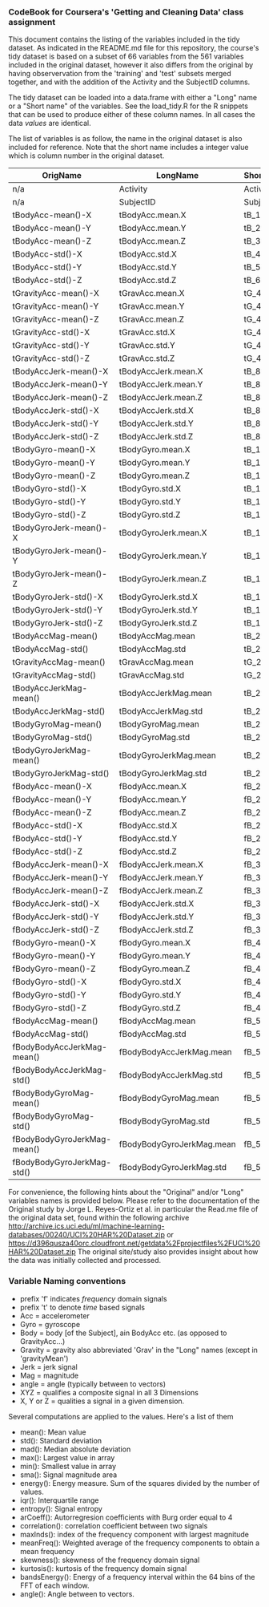### CodeBook for Coursera's  'Getting and Cleaning Data' class assignment

This document contains the listing of the variables included in the tidy dataset.
As indicated in the README.md file for this repository, the course's tidy dataset is
based on a subset of 66 variables from the 561 variables included in the original dataset, however it
also differs from the original by having observervation from the 'training' and
'test' subsets merged together, and with the addition of the Activity and the SubjectID 
columns.

The tidy dataset can be loaded into a data.frame with either a "Long" name  or
a "Short name" of the variables.  See the load_tidy.R for the R snippets that can
be used to produce either of these column names.  In all cases the data *values* are identical.

The list of variables is as follow, the name in the original dataset is also included for reference.
Note that the short name includes a integer value which is column number in the original dataset.


|OrigName|LongName|ShortName|
|--------|--------|---------|
| n/a |Activity|Activity|
| n/a |SubjectID|SubjectID|
|tBodyAcc-mean()-X|tBodyAcc.mean.X|tB_1|
|tBodyAcc-mean()-Y|tBodyAcc.mean.Y|tB_2|
|tBodyAcc-mean()-Z|tBodyAcc.mean.Z|tB_3|
|tBodyAcc-std()-X|tBodyAcc.std.X|tB_4|
|tBodyAcc-std()-Y|tBodyAcc.std.Y|tB_5|
|tBodyAcc-std()-Z|tBodyAcc.std.Z|tB_6|
|tGravityAcc-mean()-X|tGravAcc.mean.X|tG_41|
|tGravityAcc-mean()-Y|tGravAcc.mean.Y|tG_42|
|tGravityAcc-mean()-Z|tGravAcc.mean.Z|tG_43|
|tGravityAcc-std()-X|tGravAcc.std.X|tG_44|
|tGravityAcc-std()-Y|tGravAcc.std.Y|tG_45|
|tGravityAcc-std()-Z|tGravAcc.std.Z|tG_46|
|tBodyAccJerk-mean()-X|tBodyAccJerk.mean.X|tB_81|
|tBodyAccJerk-mean()-Y|tBodyAccJerk.mean.Y|tB_82|
|tBodyAccJerk-mean()-Z|tBodyAccJerk.mean.Z|tB_83|
|tBodyAccJerk-std()-X|tBodyAccJerk.std.X|tB_84|
|tBodyAccJerk-std()-Y|tBodyAccJerk.std.Y|tB_85|
|tBodyAccJerk-std()-Z|tBodyAccJerk.std.Z|tB_86|
|tBodyGyro-mean()-X|tBodyGyro.mean.X|tB_121|
|tBodyGyro-mean()-Y|tBodyGyro.mean.Y|tB_122|
|tBodyGyro-mean()-Z|tBodyGyro.mean.Z|tB_123|
|tBodyGyro-std()-X|tBodyGyro.std.X|tB_124|
|tBodyGyro-std()-Y|tBodyGyro.std.Y|tB_125|
|tBodyGyro-std()-Z|tBodyGyro.std.Z|tB_126|
|tBodyGyroJerk-mean()-X|tBodyGyroJerk.mean.X|tB_161|
|tBodyGyroJerk-mean()-Y|tBodyGyroJerk.mean.Y|tB_162|
|tBodyGyroJerk-mean()-Z|tBodyGyroJerk.mean.Z|tB_163|
|tBodyGyroJerk-std()-X|tBodyGyroJerk.std.X|tB_164|
|tBodyGyroJerk-std()-Y|tBodyGyroJerk.std.Y|tB_165|
|tBodyGyroJerk-std()-Z|tBodyGyroJerk.std.Z|tB_166|
|tBodyAccMag-mean()|tBodyAccMag.mean|tB_201|
|tBodyAccMag-std()|tBodyAccMag.std|tB_202|
|tGravityAccMag-mean()|tGravAccMag.mean|tG_214|
|tGravityAccMag-std()|tGravAccMag.std|tG_215|
|tBodyAccJerkMag-mean()|tBodyAccJerkMag.mean|tB_227|
|tBodyAccJerkMag-std()|tBodyAccJerkMag.std|tB_228|
|tBodyGyroMag-mean()|tBodyGyroMag.mean|tB_240|
|tBodyGyroMag-std()|tBodyGyroMag.std|tB_241|
|tBodyGyroJerkMag-mean()|tBodyGyroJerkMag.mean|tB_253|
|tBodyGyroJerkMag-std()|tBodyGyroJerkMag.std|tB_254|
|fBodyAcc-mean()-X|fBodyAcc.mean.X|fB_266|
|fBodyAcc-mean()-Y|fBodyAcc.mean.Y|fB_267|
|fBodyAcc-mean()-Z|fBodyAcc.mean.Z|fB_268|
|fBodyAcc-std()-X|fBodyAcc.std.X|fB_269|
|fBodyAcc-std()-Y|fBodyAcc.std.Y|fB_270|
|fBodyAcc-std()-Z|fBodyAcc.std.Z|fB_271|
|fBodyAccJerk-mean()-X|fBodyAccJerk.mean.X|fB_345|
|fBodyAccJerk-mean()-Y|fBodyAccJerk.mean.Y|fB_346|
|fBodyAccJerk-mean()-Z|fBodyAccJerk.mean.Z|fB_347|
|fBodyAccJerk-std()-X|fBodyAccJerk.std.X|fB_348|
|fBodyAccJerk-std()-Y|fBodyAccJerk.std.Y|fB_349|
|fBodyAccJerk-std()-Z|fBodyAccJerk.std.Z|fB_350|
|fBodyGyro-mean()-X|fBodyGyro.mean.X|fB_424|
|fBodyGyro-mean()-Y|fBodyGyro.mean.Y|fB_425|
|fBodyGyro-mean()-Z|fBodyGyro.mean.Z|fB_426|
|fBodyGyro-std()-X|fBodyGyro.std.X|fB_427|
|fBodyGyro-std()-Y|fBodyGyro.std.Y|fB_428|
|fBodyGyro-std()-Z|fBodyGyro.std.Z|fB_429|
|fBodyAccMag-mean()|fBodyAccMag.mean|fB_503|
|fBodyAccMag-std()|fBodyAccMag.std|fB_504|
|fBodyBodyAccJerkMag-mean()|fBodyBodyAccJerkMag.mean|fB_516|
|fBodyBodyAccJerkMag-std()|fBodyBodyAccJerkMag.std|fB_517|
|fBodyBodyGyroMag-mean()|fBodyBodyGyroMag.mean|fB_529|
|fBodyBodyGyroMag-std()|fBodyBodyGyroMag.std|fB_530|
|fBodyBodyGyroJerkMag-mean()|fBodyBodyGyroJerkMag.mean|fB_542|
|fBodyBodyGyroJerkMag-std()|fBodyBodyGyroJerkMag.std|fB_543|
  
  

For convenience, the following hints about the "Original" and/or "Long" variables names is provided below.
Please refer to the documentation of the Original study by Jorge L. Reyes-Ortiz et al. in particular the
Read.me file of the original data set, found within the following archive
<http://archive.ics.uci.edu/ml/machine-learning-databases/00240/UCI%20HAR%20Dataset.zip>
or
<https://d396qusza40orc.cloudfront.net/getdata%2Fprojectfiles%2FUCI%20HAR%20Dataset.zip>
The original site/study also provides insight about how the data was initially collected and processed.

### Variable  Naming conventions

* prefix 'f' indicates *frequency* domain signals
* prefix 't' to denote *time* based signals
* Acc   = accelerometer
* Gyro  = gyroscope
* Body  = body [of the Subject], ain BodyAcc etc. (as opposed to GravityAcc...)
* Gravity = gravity   also abbreviated 'Grav' in the "Long" names (except in 'gravityMean')
* Jerk    = jerk signal
* Mag     = magnitude
* angle   = angle (typically between to vectors)
* XYZ     = qualifies a composite signal in all 3 Dimensions
* X, Y or Z = qualities a signal in a given dimension.

Several computations are applied to the values.  Here's a list of them

* mean(): Mean value
* std(): Standard deviation
* mad(): Median absolute deviation 
* max(): Largest value in array
* min(): Smallest value in array
* sma(): Signal magnitude area
* energy(): Energy measure. Sum of the squares divided by the number of values. 
* iqr(): Interquartile range 
* entropy(): Signal entropy
* arCoeff(): Autorregresion coefficients with Burg order equal to 4
* correlation(): correlation coefficient between two signals
* maxInds(): index of the frequency component with largest magnitude
* meanFreq(): Weighted average of the frequency components to obtain a mean frequency
* skewness(): skewness of the frequency domain signal 
* kurtosis(): kurtosis of the frequency domain signal 
* bandsEnergy(): Energy of a frequency interval within the 64 bins of the FFT of each window.
* angle(): Angle between to vectors.